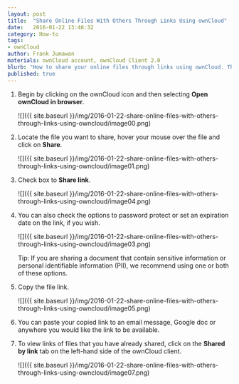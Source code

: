 ```yaml
---
layout: post
title:  "Share Online Files With Others Through Links Using ownCloud"
date:   2016-01-22 13:46:32
category: How-to
tags:
- ownCloud
author: Frank Jumawan
materials: ownCloud account, ownCloud Client 2.0
blurb: "How to share your online files through links using ownCloud. This feature is used when sharing your files on ownCloud to others outside of the COE."
published: true
---
```


1. Begin by clicking on the ownCloud icon and then selecting **Open ownCloud in browser**.

    ![]({{ site.baseurl }}/img/2016-01-22-share-online-files-with-others-through-links-using-owncloud/image00.png)

2. Locate the file you want to share, hover your mouse over the file and click on **Share**.

    ![]({{ site.baseurl }}/img/2016-01-22-share-online-files-with-others-through-links-using-owncloud/image01.png)

3. Check box to **Share link**.

    ![]({{ site.baseurl }}/img/2016-01-22-share-online-files-with-others-through-links-using-owncloud/image04.png)

4. You can also check the options to password protect or set an expiration date on the link, if you wish.

    ![]({{ site.baseurl }}/img/2016-01-22-share-online-files-with-others-through-links-using-owncloud/image03.png)

    Tip: If you are sharing a document that contain sensitive information or personal identifiable information (PII), we recommend using one or both of these options.

5. Copy the file link.

    ![]({{ site.baseurl }}/img/2016-01-22-share-online-files-with-others-through-links-using-owncloud/image05.png)

6. You can paste your copied link to an email message, Google doc or anywhere you would like the link to be available.

7. To view links of files that you have already shared, click on the **Shared by link** tab on the left-hand side of the ownCloud client.

    ![]({{ site.baseurl }}/img/2016-01-22-share-online-files-with-others-through-links-using-owncloud/image07.png)
